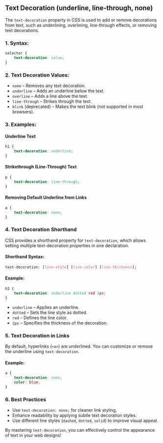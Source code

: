 ## **Text Decoration (underline, line-through, none)**

The `text-decoration` property in CSS is used to add or remove decorations from text, such as underlining, overlining, line-through effects, or removing text decorations.

### **1. Syntax:**

```css
selector {
    text-decoration: value;
}
```

### **2. Text Decoration Values:**

- `none` – Removes any text decoration.
- `underline` – Adds an underline below the text.
- `overline` – Adds a line above the text.
- `line-through` – Strikes through the text.
- `blink` (deprecated) – Makes the text blink (not supported in most browsers).

### **3. Examples:**

#### **Underline Text**

```css
h1 {
    text-decoration: underline;
}
```

#### **Strikethrough (Line-Through) Text**

```css
p {
    text-decoration: line-through;
}
```

#### **Removing Default Underline from Links**

```css
a {
    text-decoration: none;
}
```

### **4. Text Decoration Shorthand**

CSS provides a shorthand property for `text-decoration`, which allows setting multiple text-decoration properties in one declaration.

#### **Shorthand Syntax:**

```css
text-decoration: [line-style] [line-color] [line-thickness];
```

#### **Example:**

```css
h2 {
    text-decoration: underline dotted red 2px;
}
```

- `underline` – Applies an underline.
- `dotted` – Sets the line style as dotted.
- `red` – Defines the line color.
- `2px` – Specifies the thickness of the decoration.

### **5. Text Decoration in Links**

By default, hyperlinks (`<a>`) are underlined. You can customize or remove the underline using `text-decoration`.

#### **Example:**

```css
a {
    text-decoration: none;
    color: blue;
}
```

### **6. Best Practices**

- Use `text-decoration: none;` for cleaner link styling.
- Enhance readability by applying subtle text decoration styles.
- Use different line styles (`dashed`, `dotted`, `solid`) to improve visual appeal.

By mastering `text-decoration`, you can effectively control the appearance of text in your web designs!
